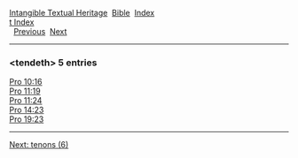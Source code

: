 [Intangible Textual Heritage](../../index)  [Bible](../index) 
[Index](index)   
[t Index](_t_)  
  [Previous](c11390)  [Next](c11392) 

------------------------------------------------------------------------

### &lt;tendeth&gt; 5 entries

[Pro 10:16](../kjv/pro010.htm#016)  
[Pro 11:19](../kjv/pro011.htm#019)  
[Pro 11:24](../kjv/pro011.htm#024)  
[Pro 14:23](../kjv/pro014.htm#023)  
[Pro 19:23](../kjv/pro019.htm#023)  

------------------------------------------------------------------------

[Next: tenons (6)](c11392)
